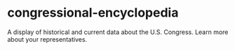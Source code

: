 # congressional-encyclopedia
A display of historical and current data about the U.S. Congress. Learn more about your representatives.
